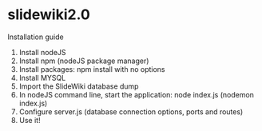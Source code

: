 slidewiki2.0
============

Installation guide

1. Install nodeJS
2. Install npm (nodeJS package manager) 
3. Install packages: npm install with no options
4. Install MYSQL
5. Import the SlideWiki database dump
6. In nodeJS command line, start the application: node index.js (nodemon index.js)
7. Configure server.js (database connection options, ports and routes)
8. Use it!
